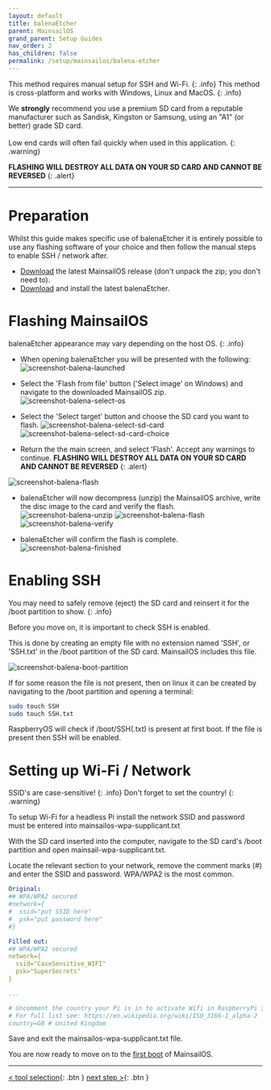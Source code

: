 ```yaml
---
layout: default
title: balenaEtcher
parent: MainsailOS
grand_parent: Setup Guides
nav_order: 2
has_children: false
permalink: /setup/mainsailos/balena-etcher
---
```


This method requires manual setup for SSH and Wi-Fi.
{: .info}
This method is cross-platform and works with Windows, Linux and MacOS.
{: .info}

We **strongly** recommend you use a premium SD card from a reputable manufacturer such as Sandisk, Kingston or Samsung, using an "A1" (or better) grade SD card. \
\
Low end cards will often fail quickly when used in this application.
{: .warning}

**FLASHING WILL DESTROY ALL DATA ON YOUR SD CARD AND CANNOT BE REVERSED**
{: .alert}

____

# Preparation

Whilst this guide makes specific use of balenaEtcher it is entirely possible to use any flashing software of your choice and then follow the manual steps to enable SSH / network after. 

*  [Download](https://github.com/mainsail-crew/MainsailOS/releases) the latest MainsailOS release (don't unpack the zip; you don't need to).
*  [Download](https://www.balena.io/etcher/) and install the latest balenaEtcher.

# Flashing MainsailOS

balenaEtcher appearance may vary depending on the host OS.
{: .info}


* When opening balenaEtcher you will be presented with the following:
![screenshot-balena-launched](../../assets/img/setup/balena-main-screen.png)

* Select the 'Flash from file' button ('Select image' on Windows) and navigate to the downloaded MainsailOS zip.
![screenshot-balena-select-os](../../assets/img/setup/balena-select-os.png)

* Select the 'Select target' button and choose the SD card you want to flash.
![screenshot-balena-select-sd-card](../../assets/img/setup/balena-select-sd-card.png)
![screenshot-balena-select-sd-card-choice](../../assets/img/setup/balena-select-sd-card-choice.png)

* Return the the main screen, and select 'Flash'. Accept any warnings to continue.
**FLASHING WILL DESTROY ALL DATA ON YOUR SD CARD AND CANNOT BE REVERSED**
{: .alert}

![screenshot-balena-flash](../../assets/img/setup/balena-etcher-flash.png)

* balenaEtcher will now decompress (unzip) the MainsailOS archive, write the disc image to the card and verify the flash. 
![screenshot-balena-unzip](../../assets/img/setup/balena-unzipping.png)
![screenshot-balena-flash](../../assets/img/setup/balena-flashing.png)
![screenshot-balena-verify](../../assets/img/setup/balena-etcher-validating.png)

* balenaEtcher will confirm the flash is complete.
![screenshot-balena-finished](../../assets/img/setup/balena-etcher-finished.png)

# Enabling SSH
You may need to safely remove (eject) the SD card and reinsert it for the /boot partition to show.
{: .info}

Before you move on, it is important to check SSH is enabled. 

This is done by creating an empty file with no extension named 'SSH', or 'SSH.txt' in the /boot partition of the SD card. MainsailOS includes this file. 

![screenshot-balena-boot-partition](../../assets/img/setup/balena-etcher-boot-partition.png)

If for some reason the file is not present, then on linux it can be created by navigating to the /boot partition and opening a terminal:

```bash
sudo touch SSH
sudo touch SSH.txt
```

 RaspberryOS will check if /boot/SSH(.txt) is present at first boot. If the file is present then SSH will be enabled.


# Setting up Wi-Fi / Network

SSID's are case-sensitive!
{: .info}
Don't forget to set the country!
{: .warning}


To setup Wi-Fi for a headless Pi install the network SSID and password must be entered into mainsailos-wpa-supplicant.txt 

With the SD card inserted into the computer, navigate to the SD card's /boot partition and open mainsail-wpa-supplicant.txt.

Locate the relevant section to your network, remove the comment marks (#) and enter the SSID and password. WPA/WPA2 is the most common.

```yml
Original:
## WPA/WPA2 secured
#network={
#  ssid="put SSID here"
#  psk="put password here"
#}

Filled out:
## WPA/WPA2 secured
network={
  ssid="CaseSensitive_WIFI"
  psk="SuperSecrets"
}

...

# Uncomment the country your Pi is in to activate Wifi in RaspberryPi 3 B+ and above
# For full list see: https://en.wikipedia.org/wiki/ISO_3166-1_alpha-2
country=GB # United Kingdom

```
Save and exit the mainsailos-wpa-supplicant.txt file. 

You are now ready to move on to the [first boot](first-boot) of MainsailOS.


---
[< tool selection](../mainsail-os.md){: .btn }  [next step >](first-boot){: .btn }
